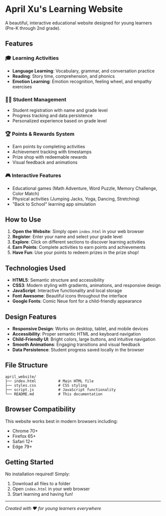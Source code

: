 # April Xu's Learning Website

A beautiful, interactive educational website designed for young learners (Pre-K through 2nd grade).

## Features

### 🎓 Learning Activities
- **Language Learning**: Vocabulary, grammar, and conversation practice
- **Reading**: Story time, comprehension, and phonics
- **Emotion Learning**: Emotion recognition, feeling wheel, and empathy exercises

### 👨‍🎓 Student Management
- Student registration with name and grade level
- Progress tracking and data persistence
- Personalized experience based on grade level

### 🏆 Points & Rewards System
- Earn points by completing activities
- Achievement tracking with timestamps
- Prize shop with redeemable rewards
- Visual feedback and animations

### 🎮 Interactive Features
- Educational games (Math Adventure, Word Puzzle, Memory Challenge, Color Match)
- Physical activities (Jumping Jacks, Yoga, Dancing, Stretching)
- "Back to School" learning app simulation

## How to Use

1. **Open the Website**: Simply open `index.html` in your web browser
2. **Register**: Enter your name and select your grade level
3. **Explore**: Click on different sections to discover learning activities
4. **Earn Points**: Complete activities to earn points and achievements
5. **Have Fun**: Use your points to redeem prizes in the prize shop!

## Technologies Used

- **HTML5**: Semantic structure and accessibility
- **CSS3**: Modern styling with gradients, animations, and responsive design
- **JavaScript**: Interactive functionality and local storage
- **Font Awesome**: Beautiful icons throughout the interface
- **Google Fonts**: Comic Neue font for a child-friendly appearance

## Design Features

- **Responsive Design**: Works on desktop, tablet, and mobile devices
- **Accessibility**: Proper semantic HTML and keyboard navigation
- **Child-Friendly UI**: Bright colors, large buttons, and intuitive navigation
- **Smooth Animations**: Engaging transitions and visual feedback
- **Data Persistence**: Student progress saved locally in the browser

## File Structure

```
april_website/
├── index.html          # Main HTML file
├── styles.css          # CSS styling
├── script.js           # JavaScript functionality
└── README.md           # This documentation
```

## Browser Compatibility

This website works best in modern browsers including:
- Chrome 70+
- Firefox 65+
- Safari 12+
- Edge 79+

## Getting Started

No installation required! Simply:
1. Download all files to a folder
2. Open `index.html` in your web browser
3. Start learning and having fun!

---

*Created with ❤️ for young learners everywhere*
